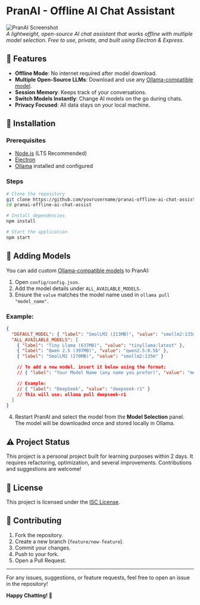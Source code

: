 # PranAI - Offline AI Chat Assistant

![PranAI Screenshot](path/to/screenshot.png)  
_A lightweight, open-source AI chat assistant that works offline with multiple model selection. Free to use, private, and built using Electron & Express._

## 🚀 Features

- **Offline Mode**: No internet required after model download.
- **Multiple Open-Source LLMs**: Download and use any [Ollama-compatible model](https://ollama.com/search).
- **Session Memory**: Keeps track of your conversations.
- **Switch Models Instantly**: Change AI models on the go during chats.
- **Privacy Focused**: All data stays on your local machine.

## 👅 Installation

### Prerequisites

- [Node.js](https://nodejs.org/) (LTS Recommended)
- [Electron](https://www.electronjs.org/)
- [Ollama](https://ollama.ai/) installed and configured

### Steps

```sh
# Clone the repository
git clone https://github.com/yourusername/pranai-offline-ai-chat-assist.git
cd pranai-offline-ai-chat-assist

# Install dependencies
npm install

# Start the application
npm start
```

## 🔧 Adding Models

You can add custom [Ollama-compatible models](https://ollama.com/search) to PranAI:

1. Open `config/config.json`.
2. Add the model details under `ALL_AVAILABLE_MODELS`.
3. Ensure the `value` matches the model name used in `ollama pull "model_name"`.

### Example:

```json
{
  "DEFAULT_MODEL": { "label": "SmolLM2 (213MB)", "value": "smollm2:135m" },
  "ALL_AVAILABLE_MODELS": [
    { "label": "Tiny Llama (637MB)", "value": "tinyllama:latest" },
    { "label": "Qwen 2.5 (397MB)", "value": "qwen2.5:0.5b" },
    { "label": "SmolLM2 (270MB)", "value": "smollm2:135m" }

    // To add a new model, insert it below using the format:
    // { "label": "Your Model Name (any name you prefer)", "value": "model_identifier" },

    // Example:
    // { "label": "DeepSeek", "value": "deepseek-r1" }
    // This will use: ollama pull deepseek-r1
  ]
}
```

4. Restart PranAI and select the model from the **Model Selection** panel. The model will be downloaded once and stored locally in Ollama.

## ⚠️ Project Status

This project is a personal project built for learning purposes within 2 days. It requires refactoring, optimization, and several improvements. Contributions and suggestions are welcome!

## 🐜 License

This project is licensed under the [ISC License](LICENSE).

## 🤝 Contributing

1. Fork the repository.
2. Create a new branch (`feature/new-feature`).
3. Commit your changes.
4. Push to your fork.
5. Open a Pull Request.

---

For any issues, suggestions, or feature requests, feel free to open an issue in the repository!

**Happy Chatting! 🤖**
